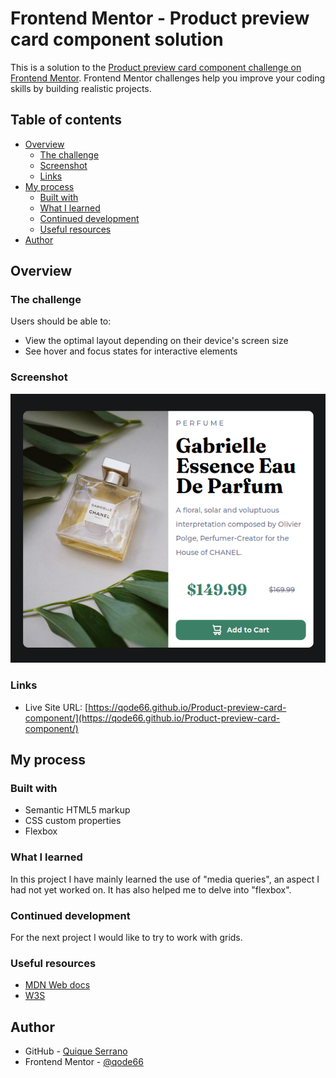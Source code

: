 # Frontend Mentor - Product preview card component solution

This is a solution to the [Product preview card component challenge on Frontend Mentor](https://www.frontendmentor.io/challenges/product-preview-card-component-GO7UmttRfa). Frontend Mentor challenges help you improve your coding skills by building realistic projects.

## Table of contents

- [Overview](#overview)
  - [The challenge](#the-challenge)
  - [Screenshot](#screenshot)
  - [Links](#links)
- [My process](#my-process)
  - [Built with](#built-with)
  - [What I learned](#what-i-learned)
  - [Continued development](#continued-development)
  - [Useful resources](#useful-resources)
- [Author](#author)

## Overview

### The challenge

Users should be able to:

- View the optimal layout depending on their device's screen size
- See hover and focus states for interactive elements

### Screenshot

![](./images/screenshot.png)

### Links

- Live Site URL: [https://qode66.github.io/Product-preview-card-component/](https://qode66.github.io/Product-preview-card-component/)

## My process

### Built with

- Semantic HTML5 markup
- CSS custom properties
- Flexbox

### What I learned

In this project I have mainly learned the use of "media queries", an aspect I had not yet worked on. It has also helped me to delve into "flexbox".

### Continued development

For the next project I would like to try to work with grids.

### Useful resources

- [MDN Web docs](https://developer.mozilla.org/es/)
- [W3S](https://www.w3schools.com/)

## Author

- GitHub - [Quique Serrano](https://github.com/qode66)
- Frontend Mentor - [@qode66](https://www.frontendmentor.io/profile/qode66)
